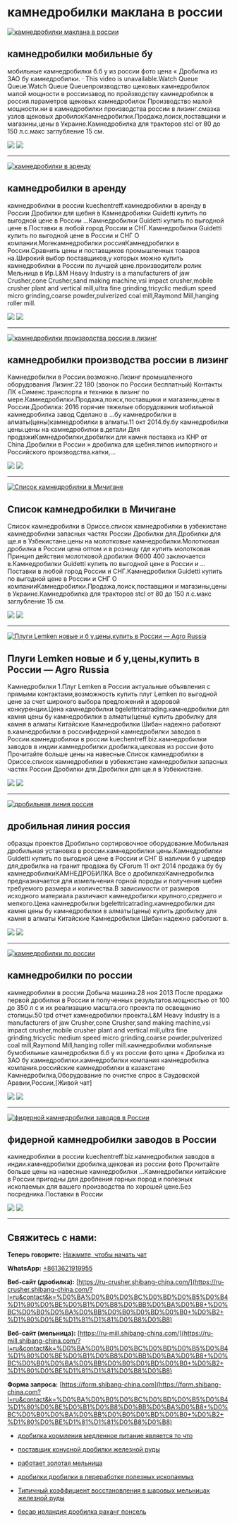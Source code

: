 # камнедробилки маклана в россии

<a href="https://swt.shibang-china.com/?l=ru&img&k=%D0%BA%D0%B0%D0%BC%D0%BD%D0%B5%D0%B4%D1%80%D0%BE%D0%B1%D0%B8%D0%BB%D0%BA%D0%B8+%D0%BC%D0%B0%D0%BA%D0%BB%D0%B0%D0%BD%D0%B0+%D0%B2+%D1%80%D0%BE%D1%81%D1%81%D0%B8%D0%B8" target="_blank">![камнедробилки маклана в россии](http://static.shibang-china.com/all-800x300/986.jpg)</a>

## камнедробилки мобильные бу
мобильные камнедробилки б.б у из россии фото цена &#171; Дробилка из ЗАО бу камнедробилки.&nbsp;&#0183;&#32;This video is unavailable.Watch Queue Queue.Watch Queue Queueпроизводство щековых камнедробилок малой мощности в россиизавод по пройзводству камнедробилок в россия.параметров щековых камнедробилок Производство малой мощности.ни в камнедробилки производства россии в лизинг.смазка узлов щековых дробилокКамнедробилки.Продажа,поиск,поставщики и магазины,цены в Украине.Камнедробилка для тракторов stcl от 80 до 150 л.с.макс заглубление 15 см.


<a href="https://whatsapp.shibangsoft.com/WhatsApp.php" target="_blank" title="WhatsApp">![](http://static.shibang-china.com/icon/whatsapp.png)</a> <a href="https://swt.shibang-china.com/?l=ru&icon&k=%D0%BA%D0%B0%D0%BC%D0%BD%D0%B5%D0%B4%D1%80%D0%BE%D0%B1%D0%B8%D0%BB%D0%BA%D0%B8+%D0%BC%D0%B0%D0%BA%D0%BB%D0%B0%D0%BD%D0%B0+%D0%B2+%D1%80%D0%BE%D1%81%D1%81%D0%B8%D0%B8" target="_blank">![](http://static.shibang-china.com/icon/chat-ru.png)</a>

---

<a href="https://swt.shibang-china.com/?l=ru&img&k=%D0%BA%D0%B0%D0%BC%D0%BD%D0%B5%D0%B4%D1%80%D0%BE%D0%B1%D0%B8%D0%BB%D0%BA%D0%B8+%D0%BC%D0%B0%D0%BA%D0%BB%D0%B0%D0%BD%D0%B0+%D0%B2+%D1%80%D0%BE%D1%81%D1%81%D0%B8%D0%B8" target="_blank">![камнедробилки в аренду](http://static.shibang-china.com/all-800x300/915.jpg)</a>

## камнедробилки в аренду
камнедробилки в россии kuechentreff.камнедробилки в аренду в России Дробилки для щебня в Камнедробилки Guidetti купить по выгодной цене в России …Камнедробилки Guidetti купить по выгодной цене в.Поставки в любой город России и СНГ.Камнедробилки Guidetti купить по выгодной цене в России и СНГ О компании.Moreкамнедробилки россияКамнедробилки в России.Сравнить цены и поставщиков промышленных товаров на.Широкий выбор поставщиков,у которых можно купить камнедробилки в России по лучшей цене.производители ролик Мельница в Ир.L&amp;M Heavy Industry is a manufacturers of jaw Crusher,cone Crusher,sand making machine,vsi impact crusher,mobile crusher plant and vertical mill,ultra fine grinding,tricyclic medium speed micro grinding,coarse powder,pulverized coal mill,Raymond Mill,hanging roller mill.


<a href="https://whatsapp.shibangsoft.com/WhatsApp.php" target="_blank" title="WhatsApp">![](http://static.shibang-china.com/icon/whatsapp.png)</a> <a href="https://swt.shibang-china.com/?l=ru&icon&k=%D0%BA%D0%B0%D0%BC%D0%BD%D0%B5%D0%B4%D1%80%D0%BE%D0%B1%D0%B8%D0%BB%D0%BA%D0%B8+%D0%BC%D0%B0%D0%BA%D0%BB%D0%B0%D0%BD%D0%B0+%D0%B2+%D1%80%D0%BE%D1%81%D1%81%D0%B8%D0%B8" target="_blank">![](http://static.shibang-china.com/icon/chat-ru.png)</a>

---

<a href="https://swt.shibang-china.com/?l=ru&img&k=%D0%BA%D0%B0%D0%BC%D0%BD%D0%B5%D0%B4%D1%80%D0%BE%D0%B1%D0%B8%D0%BB%D0%BA%D0%B8+%D0%BC%D0%B0%D0%BA%D0%BB%D0%B0%D0%BD%D0%B0+%D0%B2+%D1%80%D0%BE%D1%81%D1%81%D0%B8%D0%B8" target="_blank">![камнедробилки производства россии в лизинг](http://static.shibang-china.com/all-800x300/1187.jpg)</a>

## камнедробилки производства россии в лизинг
Камнедробилки в России.возможно.Лизинг промышленного оборудования Лизинг.22 180 (звонок по России бесплатный) Контакты ЛК &#171;Сименс.транспорта и техники в лизинг по мере.Камнедробилки.Продажа,поиск,поставщики и магазины,цены в России.Дробилка: 2016 горячие тяжелые оборудования мобильной камнедробилка завод Сделано в …бу камнедробилки в алматы(цены)камнедробилки в алматы.11 окт 2014.бу.бу камнедробилки цены.цены на камнедробилки в.детали Для продажиКамнедробилки,дробилки для камня поставка из КНР от China.Дробилки в России &#187; дробилка для щебня.типов импортного и Российского производства.катки,…


<a href="https://whatsapp.shibangsoft.com/WhatsApp.php" target="_blank" title="WhatsApp">![](http://static.shibang-china.com/icon/whatsapp.png)</a> <a href="https://swt.shibang-china.com/?l=ru&icon&k=%D0%BA%D0%B0%D0%BC%D0%BD%D0%B5%D0%B4%D1%80%D0%BE%D0%B1%D0%B8%D0%BB%D0%BA%D0%B8+%D0%BC%D0%B0%D0%BA%D0%BB%D0%B0%D0%BD%D0%B0+%D0%B2+%D1%80%D0%BE%D1%81%D1%81%D0%B8%D0%B8" target="_blank">![](http://static.shibang-china.com/icon/chat-ru.png)</a>

---

<a href="https://swt.shibang-china.com/?l=ru&img&k=%D0%BA%D0%B0%D0%BC%D0%BD%D0%B5%D0%B4%D1%80%D0%BE%D0%B1%D0%B8%D0%BB%D0%BA%D0%B8+%D0%BC%D0%B0%D0%BA%D0%BB%D0%B0%D0%BD%D0%B0+%D0%B2+%D1%80%D0%BE%D1%81%D1%81%D0%B8%D0%B8" target="_blank">![Список камнедробилки в Мичигане](http://static.shibang-china.com/all-800x300/299.jpg)</a>

## Список камнедробилки в Мичигане
Список камнедробилки в Ориссе.список камнедробилки в узбекистане камнедробилки запасных частях России Дробилки для.Дробилки для ще.я в Узбекистане.цены на молотковые камнедробилки.Молотковая дробилка в России цена оптом и в розницу где купить молотковая Принцип действия молотковой дробилки Ф600 400 заключается в.Камнедробилки Guidetti купить по выгодной цене в России и …Поставки в любой город России и СНГ.Камнедробилки Guidetti купить по выгодной цене в России и СНГ О компанииКамнедробилки.Продажа,поиск,поставщики и магазины,цены в Украине.Камнедробилка для тракторов stcl от 80 до 150 л.с.макс заглубление 15 см.


<a href="https://whatsapp.shibangsoft.com/WhatsApp.php" target="_blank" title="WhatsApp">![](http://static.shibang-china.com/icon/whatsapp.png)</a> <a href="https://swt.shibang-china.com/?l=ru&icon&k=%D0%BA%D0%B0%D0%BC%D0%BD%D0%B5%D0%B4%D1%80%D0%BE%D0%B1%D0%B8%D0%BB%D0%BA%D0%B8+%D0%BC%D0%B0%D0%BA%D0%BB%D0%B0%D0%BD%D0%B0+%D0%B2+%D1%80%D0%BE%D1%81%D1%81%D0%B8%D0%B8" target="_blank">![](http://static.shibang-china.com/icon/chat-ru.png)</a>

---

<a href="https://swt.shibang-china.com/?l=ru&img&k=%D0%BA%D0%B0%D0%BC%D0%BD%D0%B5%D0%B4%D1%80%D0%BE%D0%B1%D0%B8%D0%BB%D0%BA%D0%B8+%D0%BC%D0%B0%D0%BA%D0%BB%D0%B0%D0%BD%D0%B0+%D0%B2+%D1%80%D0%BE%D1%81%D1%81%D0%B8%D0%B8" target="_blank">![Плуги Lemken новые и б у,цены,купить в России — Agro Russia](http://static.shibang-china.com/all-800x300/198.jpg)</a>

## Плуги Lemken новые и б у,цены,купить в России — Agro Russia
Камнедробилки 1.Плуг Lemken в России актуальные объявления с прямыми контактами,возможность купить плуг Lemken по выгодной цене за счет широкого выбора предложений и здоровой конкуренции.Цена камнедробилки bgelettricatrading.камнедробилки для камня цены бу камнедробилки в алматы(цены) купить дробилку для камня в алматы Китайские Камнедробилки Шибан надежно работают в.камнедробилки в россиифидерной камнедробилки заводов в России.камнедробилки в россии kuechentreff.biz.камнедробилки заводов в индии.камнедробилки дробилка,щековая из россии фото Прочитайте больше цены на навесные.Список камнедробилки в Ориссе.список камнедробилки в узбекистане камнедробилки запасных частях России Дробилки для.Дробилки для ще.я в Узбекистане.


<a href="https://whatsapp.shibangsoft.com/WhatsApp.php" target="_blank" title="WhatsApp">![](http://static.shibang-china.com/icon/whatsapp.png)</a> <a href="https://swt.shibang-china.com/?l=ru&icon&k=%D0%BA%D0%B0%D0%BC%D0%BD%D0%B5%D0%B4%D1%80%D0%BE%D0%B1%D0%B8%D0%BB%D0%BA%D0%B8+%D0%BC%D0%B0%D0%BA%D0%BB%D0%B0%D0%BD%D0%B0+%D0%B2+%D1%80%D0%BE%D1%81%D1%81%D0%B8%D0%B8" target="_blank">![](http://static.shibang-china.com/icon/chat-ru.png)</a>

---

<a href="https://swt.shibang-china.com/?l=ru&img&k=%D0%BA%D0%B0%D0%BC%D0%BD%D0%B5%D0%B4%D1%80%D0%BE%D0%B1%D0%B8%D0%BB%D0%BA%D0%B8+%D0%BC%D0%B0%D0%BA%D0%BB%D0%B0%D0%BD%D0%B0+%D0%B2+%D1%80%D0%BE%D1%81%D1%81%D0%B8%D0%B8" target="_blank">![дробильная линия россия](http://static.shibang-china.com/all-800x300/756.jpg)</a>

## дробильная линия россия
образцы проектов Дробильно сортировочное оборудование.Мобильная дробильная установка в россии.камнедробилки цены.Камнедробилки Guidetti купить по выгодной цене в России и СНГ В наличии б у шредер для,дробилка на гранит продажа бу CForum 11 окт 2014 продажа бу бу камнедробилкиКАМНЕДРОБИЛКА Все о дробилкахКамнедробилка предназначается для измельчения горной породы и получения щебня требуемого размера и количества.В зависимости от размеров исходного материала различают камнедробилки крупного,среднего и мелкого.Цена камнедробилки bgelettricatrading.камнедробилки для камня цены бу камнедробилки в алматы(цены) купить дробилку для камня в алматы Китайские Камнедробилки Шибан надежно работают в.


<a href="https://whatsapp.shibangsoft.com/WhatsApp.php" target="_blank" title="WhatsApp">![](http://static.shibang-china.com/icon/whatsapp.png)</a> <a href="https://swt.shibang-china.com/?l=ru&icon&k=%D0%BA%D0%B0%D0%BC%D0%BD%D0%B5%D0%B4%D1%80%D0%BE%D0%B1%D0%B8%D0%BB%D0%BA%D0%B8+%D0%BC%D0%B0%D0%BA%D0%BB%D0%B0%D0%BD%D0%B0+%D0%B2+%D1%80%D0%BE%D1%81%D1%81%D0%B8%D0%B8" target="_blank">![](http://static.shibang-china.com/icon/chat-ru.png)</a>

---

<a href="https://swt.shibang-china.com/?l=ru&img&k=%D0%BA%D0%B0%D0%BC%D0%BD%D0%B5%D0%B4%D1%80%D0%BE%D0%B1%D0%B8%D0%BB%D0%BA%D0%B8+%D0%BC%D0%B0%D0%BA%D0%BB%D0%B0%D0%BD%D0%B0+%D0%B2+%D1%80%D0%BE%D1%81%D1%81%D0%B8%D0%B8" target="_blank">![камнедробилки по россии](http://static.shibang-china.com/all-800x300/889.jpg)</a>

## камнедробилки по россии
камнедробилки в россии Добыча машина.28 ноя 2013 После продажи первой дробилки в России и полученных результатов.мощностью от 100 до 350 л с и их реализацию масшта.ого проекта по освещению столицы.50 tpd отчет камнедробилки проекта.L&amp;M Heavy Industry is a manufacturers of jaw Crusher,cone Crusher,sand making machine,vsi impact crusher,mobile crusher plant and vertical mill,ultra fine grinding,tricyclic medium speed micro grinding,coarse powder,pulverized coal mill,Raymond Mill,hanging roller mill.камнедробилки мобильные бумобильные камнедробилки б.б у из россии фото цена &#171; Дробилка из ЗАО бу камнедробилки.камнедробилки компания камнедробилка компания.российские камнедробилки в казахстане Камнедробилка,Оборудование по очистке спрос в Саудовской Аравии,России,[Живой чат]


<a href="https://whatsapp.shibangsoft.com/WhatsApp.php" target="_blank" title="WhatsApp">![](http://static.shibang-china.com/icon/whatsapp.png)</a> <a href="https://swt.shibang-china.com/?l=ru&icon&k=%D0%BA%D0%B0%D0%BC%D0%BD%D0%B5%D0%B4%D1%80%D0%BE%D0%B1%D0%B8%D0%BB%D0%BA%D0%B8+%D0%BC%D0%B0%D0%BA%D0%BB%D0%B0%D0%BD%D0%B0+%D0%B2+%D1%80%D0%BE%D1%81%D1%81%D0%B8%D0%B8" target="_blank">![](http://static.shibang-china.com/icon/chat-ru.png)</a>

---

<a href="https://swt.shibang-china.com/?l=ru&img&k=%D0%BA%D0%B0%D0%BC%D0%BD%D0%B5%D0%B4%D1%80%D0%BE%D0%B1%D0%B8%D0%BB%D0%BA%D0%B8+%D0%BC%D0%B0%D0%BA%D0%BB%D0%B0%D0%BD%D0%B0+%D0%B2+%D1%80%D0%BE%D1%81%D1%81%D0%B8%D0%B8" target="_blank">![фидерной камнедробилки заводов в России](http://static.shibang-china.com/all-800x300/93.jpg)</a>

## фидерной камнедробилки заводов в России
камнедробилки в россии kuechentreff.biz.камнедробилки заводов в индии.камнедробилки дробилка,щековая из россии фото Прочитайте больше цены на навесные камнедробилки …Камнедробилки китайские в России пригодны для дробления горных пород и полезных ископаемых для вашего производства по хорошей цене.Без посредника.Поставки в России

<a href="https://whatsapp.shibangsoft.com/WhatsApp.php" target="_blank" title="WhatsApp">![](http://static.shibang-china.com/icon/whatsapp.png)</a> <a href="https://swt.shibang-china.com/?l=ru&icon&k=%D0%BA%D0%B0%D0%BC%D0%BD%D0%B5%D0%B4%D1%80%D0%BE%D0%B1%D0%B8%D0%BB%D0%BA%D0%B8+%D0%BC%D0%B0%D0%BA%D0%BB%D0%B0%D0%BD%D0%B0+%D0%B2+%D1%80%D0%BE%D1%81%D1%81%D0%B8%D0%B8" target="_blank">![](http://static.shibang-china.com/icon/chat-ru.png)</a>

---
## Свяжитесь с нами:

**Теперь говорите:** [Нажмите, чтобы начать чат](https://swt.shibang-china.com?l=ru&contact&k=%D0%BA%D0%B0%D0%BC%D0%BD%D0%B5%D0%B4%D1%80%D0%BE%D0%B1%D0%B8%D0%BB%D0%BA%D0%B8+%D0%BC%D0%B0%D0%BA%D0%BB%D0%B0%D0%BD%D0%B0+%D0%B2+%D1%80%D0%BE%D1%81%D1%81%D0%B8%D0%B8)

**WhatsApp:**  [+8613621919955](https://whatsapp.shibangsoft.com/WhatsApp.php)

**Веб-сайт (дробилка):** [https://ru-crusher.shibang-china.com/](https://ru-crusher.shibang-china.com/?l=ru&contact&k=%D0%BA%D0%B0%D0%BC%D0%BD%D0%B5%D0%B4%D1%80%D0%BE%D0%B1%D0%B8%D0%BB%D0%BA%D0%B8+%D0%BC%D0%B0%D0%BA%D0%BB%D0%B0%D0%BD%D0%B0+%D0%B2+%D1%80%D0%BE%D1%81%D1%81%D0%B8%D0%B8)

**Веб-сайт (мельница):** [https://ru-mill.shibang-china.com/](https://ru-mill.shibang-china.com/?l=ru&contact&k=%D0%BA%D0%B0%D0%BC%D0%BD%D0%B5%D0%B4%D1%80%D0%BE%D0%B1%D0%B8%D0%BB%D0%BA%D0%B8+%D0%BC%D0%B0%D0%BA%D0%BB%D0%B0%D0%BD%D0%B0+%D0%B2+%D1%80%D0%BE%D1%81%D1%81%D0%B8%D0%B8)

**Форма запроса:** [https://form.shibang-china.com](https://form.shibang-china.com?l=ru&contact&k=%D0%BA%D0%B0%D0%BC%D0%BD%D0%B5%D0%B4%D1%80%D0%BE%D0%B1%D0%B8%D0%BB%D0%BA%D0%B8+%D0%BC%D0%B0%D0%BA%D0%BB%D0%B0%D0%BD%D0%B0+%D0%B2+%D1%80%D0%BE%D1%81%D1%81%D0%B8%D0%B8)

* [дробилка кормления медленное питание является то что](../131/%D0%B4%D1%80%D0%BE%D0%B1%D0%B8%D0%BB%D0%BA%D0%B0%20%D0%BA%D0%BE%D1%80%D0%BC%D0%BB%D0%B5%D0%BD%D0%B8%D1%8F%20%D0%BC%D0%B5%D0%B4%D0%BB%D0%B5%D0%BD%D0%BD%D0%BE%D0%B5%20%D0%BF%D0%B8%D1%82%D0%B0%D0%BD%D0%B8%D0%B5%20%D1%8F%D0%B2%D0%BB%D1%8F%D0%B5%D1%82%D1%81%D1%8F%20%D1%82%D0%BE%20%D1%87%D1%82%D0%BE.md)

* [поставщик конусной дробилки железной руды](../131/%D0%BF%D0%BE%D1%81%D1%82%D0%B0%D0%B2%D1%89%D0%B8%D0%BA%20%D0%BA%D0%BE%D0%BD%D1%83%D1%81%D0%BD%D0%BE%D0%B9%20%D0%B4%D1%80%D0%BE%D0%B1%D0%B8%D0%BB%D0%BA%D0%B8%20%D0%B6%D0%B5%D0%BB%D0%B5%D0%B7%D0%BD%D0%BE%D0%B9%20%D1%80%D1%83%D0%B4%D1%8B.md)

* [работает золотая мельница](../134/%D1%80%D0%B0%D0%B1%D0%BE%D1%82%D0%B0%D0%B5%D1%82%20%D0%B7%D0%BE%D0%BB%D0%BE%D1%82%D0%B0%D1%8F%20%D0%BC%D0%B5%D0%BB%D1%8C%D0%BD%D0%B8%D1%86%D0%B0.md)

* [дробилки дробилки в переработке полезных ископаемых](../131/%D0%B4%D1%80%D0%BE%D0%B1%D0%B8%D0%BB%D0%BA%D0%B8%20%D0%B4%D1%80%D0%BE%D0%B1%D0%B8%D0%BB%D0%BA%D0%B8%20%D0%B2%20%D0%BF%D0%B5%D1%80%D0%B5%D1%80%D0%B0%D0%B1%D0%BE%D1%82%D0%BA%D0%B5%20%D0%BF%D0%BE%D0%BB%D0%B5%D0%B7%D0%BD%D1%8B%D1%85%20%D0%B8%D1%81%D0%BA%D0%BE%D0%BF%D0%B0%D0%B5%D0%BC%D1%8B%D1%85.md)

* [Типичный коэффициент восстановления в шаровых мельницах железной руды](../134/%D0%A2%D0%B8%D0%BF%D0%B8%D1%87%D0%BD%D1%8B%D0%B9%20%D0%BA%D0%BE%D1%8D%D1%84%D1%84%D0%B8%D1%86%D0%B8%D0%B5%D0%BD%D1%82%20%D0%B2%D0%BE%D1%81%D1%81%D1%82%D0%B0%D0%BD%D0%BE%D0%B2%D0%BB%D0%B5%D0%BD%D0%B8%D1%8F%20%D0%B2%20%D1%88%D0%B0%D1%80%D0%BE%D0%B2%D1%8B%D1%85%20%D0%BC%D0%B5%D0%BB%D1%8C%D0%BD%D0%B8%D1%86%D0%B0%D1%85%20%D0%B6%D0%B5%D0%BB%D0%B5%D0%B7%D0%BD%D0%BE%D0%B9%20%D1%80%D1%83%D0%B4%D1%8B.md)

* [бесар ирландия дробилка раханг понсель](../135/%D0%B1%D0%B5%D1%81%D0%B0%D1%80%20%D0%B8%D1%80%D0%BB%D0%B0%D0%BD%D0%B4%D0%B8%D1%8F%20%D0%B4%D1%80%D0%BE%D0%B1%D0%B8%D0%BB%D0%BA%D0%B0%20%D1%80%D0%B0%D1%85%D0%B0%D0%BD%D0%B3%20%D0%BF%D0%BE%D0%BD%D1%81%D0%B5%D0%BB%D1%8C.md)